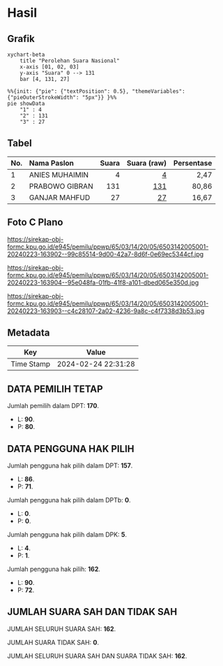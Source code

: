 # Hasil

## Grafik

```mermaid
xychart-beta
    title "Perolehan Suara Nasional"
    x-axis [01, 02, 03]
    y-axis "Suara" 0 --> 131
    bar [4, 131, 27]
```

```mermaid
%%{init: {"pie": {"textPosition": 0.5}, "themeVariables": {"pieOuterStrokeWidth": "5px"}} }%%
pie showData
    "1" : 4
    "2" : 131
    "3" : 27
```

## Tabel

| No. | Nama Paslon    | Suara | Suara (raw) | Persentase |
|:--- |:-------------- | -----:| -----------:| ----------:|
| 1   | ANIES MUHAIMIN | 4     | [4][p-1]    | 2,47       |
| 2   | PRABOWO GIBRAN | 131   | [131][p-2]  | 80,86      |
| 3   | GANJAR MAHFUD  | 27    | [27][p-3]   | 16,67      |


[p-1]: https://github.com/gigit-pemilu/pemilu-2024/blob/main/pilpres/hitung-suara/sub/65-kalimantan-utara/sub/03-nunukan/sub/14-tulin-onsoi/sub/2005-kalunsayan/sub/001-tps/sub/paslon-1.txt
[p-2]: https://github.com/gigit-pemilu/pemilu-2024/blob/main/pilpres/hitung-suara/sub/65-kalimantan-utara/sub/03-nunukan/sub/14-tulin-onsoi/sub/2005-kalunsayan/sub/001-tps/sub/paslon-2.txt
[p-3]: https://github.com/gigit-pemilu/pemilu-2024/blob/main/pilpres/hitung-suara/sub/65-kalimantan-utara/sub/03-nunukan/sub/14-tulin-onsoi/sub/2005-kalunsayan/sub/001-tps/sub/paslon-3.txt

## Foto C Plano

https://sirekap-obj-formc.kpu.go.id/e945/pemilu/ppwp/65/03/14/20/05/6503142005001-20240223-163902--99c85514-9d00-42a7-8d6f-0e69ec5344cf.jpg

https://sirekap-obj-formc.kpu.go.id/e945/pemilu/ppwp/65/03/14/20/05/6503142005001-20240223-163904--95e048fa-01fb-41f8-a101-dbed065e350d.jpg

https://sirekap-obj-formc.kpu.go.id/e945/pemilu/ppwp/65/03/14/20/05/6503142005001-20240223-163903--c4c28107-2a02-4236-9a8c-c4f7338d3b53.jpg


## Metadata

| Key        | Value               |
| ---------- | ------------------- |
| Time Stamp | 2024-02-24 22:31:28 |


## DATA PEMILIH TETAP

Jumlah pemilih dalam DPT: **170**.
 * L: **90**.
 * P: **80**.

## DATA PENGGUNA HAK PILIH

Jumlah pengguna hak pilih dalam DPT: **157**.
 * L: **86**.
 * P: **71**.

Jumlah pengguna hak pilih dalam DPTb: **0**.
 * L: **0**.
 * P: **0**.

Jumlah pengguna hak pilih dalam DPK: **5**.
 * L: **4**.
 * P: **1**.

Jumlah pengguna hak pilih: **162**.
 * L: **90**.
 * P: **72**.

## JUMLAH SUARA SAH DAN TIDAK SAH

JUMLAH SELURUH SUARA SAH: **162**.

JUMLAH SUARA TIDAK SAH: **0**.

JUMLAH SELURUH SUARA SAH DAN SUARA TIDAK SAH: **162**.


